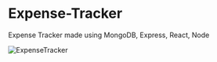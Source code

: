 # Expense-Tracker
Expense Tracker made using MongoDB, Express, React, Node

![ExpenseTracker](https://user-images.githubusercontent.com/59695910/108894976-fe340400-7638-11eb-8b12-fdf92f5fb614.gif)
